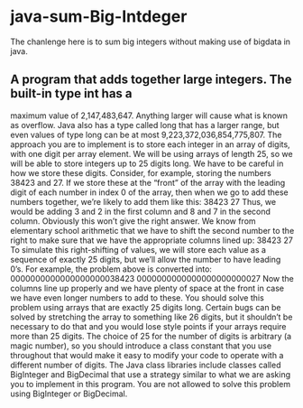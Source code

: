 # java-sum-Big-Intdeger
The chanlenge here is to sum big integers without making use of bigdata in java.
## A program that adds together large integers. The built-in type int has a 
maximum value of 2,147,483,647. Anything larger will cause what is known as overflow. Java 
also has a type called long that has a larger range, but even values of type long can be at most 
9,223,372,036,854,775,807.
The approach you are to implement is to store each integer in an array of digits, with one digit per 
array element. We will be using arrays of length 25, so we will be able to store integers up to 25 
digits long. We have to be careful in how we store these digits. Consider, for example, storing the 
numbers 38423 and 27. If we store these at the “front” of the array with the leading digit of each 
number in index 0 of the array, then when we go to add these numbers together, we’re likely to add 
them like this:
38423
27
Thus, we would be adding 3 and 2 in the first column and 8 and 7 in the second column. 
Obviously this won’t give the right answer. We know from elementary school arithmetic that we 
have to shift the second number to the right to make sure that we have the appropriate columns 
lined up:
38423
 27
To simulate this right-shifting of values, we will store each value as a sequence of exactly 25 digits, 
but we’ll allow the number to have leading 0’s. For example, the problem above is converted into:
0000000000000000000038423
0000000000000000000000027
Now the columns line up properly and we have plenty of space at the front in case we have even 
longer numbers to add to these.
You should solve this problem using arrays that are exactly 25 digits long. Certain bugs can be 
solved by stretching the array to something like 26 digits, but it shouldn’t be necessary to do that 
and you would lose style points if your arrays require more than 25 digits.
The choice of 25 for the number of digits is arbitrary (a magic number), so you should introduce a 
class constant that you use throughout that would make it easy to modify your code to operate with 
a different number of digits.
The Java class libraries include classes called BigInteger and BigDecimal that use a strategy similar 
to what we are asking you to implement in this program. You are not allowed to solve this problem 
using BigInteger or BigDecimal.
